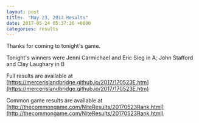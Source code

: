 ```yaml
---
layout: post
title:  "May 23, 2017 Results"
date: 2017-05-24 05:37:26 +0000
categories: results
---
```

Thanks for coming to tonight's game.

Tonight's winners were Jenni Carmichael and Eric Sieg in A; John Stafford and Clay Laughary in B

Full results are available at [https://mercerislandbridge.github.io/2017/170523E.htm](https://mercerislandbridge.github.io/2017/170523E.htm)

Common game results are available at [http://thecommongame.com/NiteResults/20170523Rank.html](http://thecommongame.com/NiteResults/20170523Rank.html)
